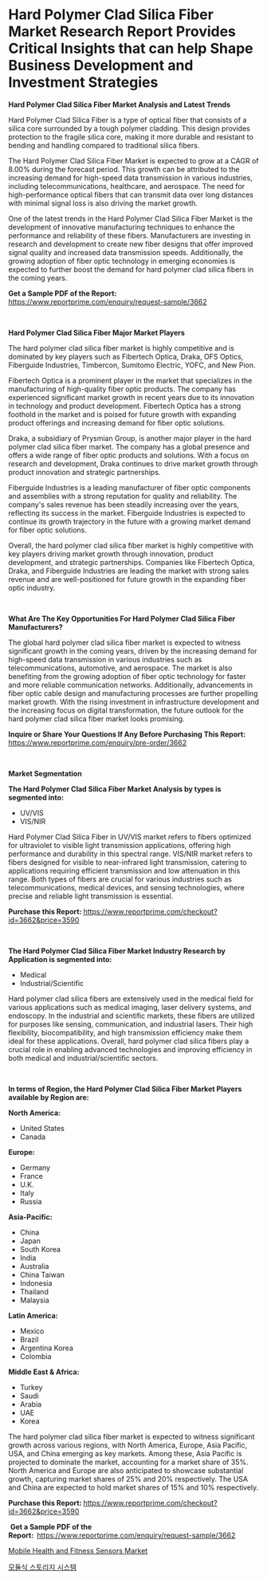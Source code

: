 <p><h1>Hard Polymer Clad Silica Fiber Market Research Report Provides Critical Insights that can help Shape Business Development and Investment Strategies</h1></p><p><strong>Hard Polymer Clad Silica Fiber Market Analysis and Latest Trends</strong></p>
<p><p>Hard Polymer Clad Silica Fiber is a type of optical fiber that consists of a silica core surrounded by a tough polymer cladding. This design provides protection to the fragile silica core, making it more durable and resistant to bending and handling compared to traditional silica fibers.</p><p>The Hard Polymer Clad Silica Fiber Market is expected to grow at a CAGR of 8.00% during the forecast period. This growth can be attributed to the increasing demand for high-speed data transmission in various industries, including telecommunications, healthcare, and aerospace. The need for high-performance optical fibers that can transmit data over long distances with minimal signal loss is also driving the market growth.</p><p>One of the latest trends in the Hard Polymer Clad Silica Fiber Market is the development of innovative manufacturing techniques to enhance the performance and reliability of these fibers. Manufacturers are investing in research and development to create new fiber designs that offer improved signal quality and increased data transmission speeds. Additionally, the growing adoption of fiber optic technology in emerging economies is expected to further boost the demand for hard polymer clad silica fibers in the coming years.</p></p>
<p><strong>Get a Sample PDF of the Report:&nbsp;</strong> <a href="https://www.reportprime.com/enquiry/request-sample/3662">https://www.reportprime.com/enquiry/request-sample/3662</a></p>
<p>&nbsp;</p>
<p><strong>Hard Polymer Clad Silica Fiber Major Market Players</strong></p>
<p><p>The hard polymer clad silica fiber market is highly competitive and is dominated by key players such as Fibertech Optica, Draka, OFS Optics, Fiberguide Industries, Timbercon, Sumitomo Electric, YOFC, and New Pion.</p><p>Fibertech Optica is a prominent player in the market that specializes in the manufacturing of high-quality fiber optic products. The company has experienced significant market growth in recent years due to its innovation in technology and product development. Fibertech Optica has a strong foothold in the market and is poised for future growth with expanding product offerings and increasing demand for fiber optic solutions.</p><p>Draka, a subsidiary of Prysmian Group, is another major player in the hard polymer clad silica fiber market. The company has a global presence and offers a wide range of fiber optic products and solutions. With a focus on research and development, Draka continues to drive market growth through product innovation and strategic partnerships.</p><p>Fiberguide Industries is a leading manufacturer of fiber optic components and assemblies with a strong reputation for quality and reliability. The company's sales revenue has been steadily increasing over the years, reflecting its success in the market. Fiberguide Industries is expected to continue its growth trajectory in the future with a growing market demand for fiber optic solutions.</p><p>Overall, the hard polymer clad silica fiber market is highly competitive with key players driving market growth through innovation, product development, and strategic partnerships. Companies like Fibertech Optica, Draka, and Fiberguide Industries are leading the market with strong sales revenue and are well-positioned for future growth in the expanding fiber optic industry.</p></p>
<p>&nbsp;</p>
<p><strong>What Are The Key Opportunities For Hard Polymer Clad Silica Fiber Manufacturers?</strong></p>
<p><p>The global hard polymer clad silica fiber market is expected to witness significant growth in the coming years, driven by the increasing demand for high-speed data transmission in various industries such as telecommunications, automotive, and aerospace. The market is also benefiting from the growing adoption of fiber optic technology for faster and more reliable communication networks. Additionally, advancements in fiber optic cable design and manufacturing processes are further propelling market growth. With the rising investment in infrastructure development and the increasing focus on digital transformation, the future outlook for the hard polymer clad silica fiber market looks promising.</p></p>
<p><strong>Inquire or Share Your Questions If Any Before Purchasing This Report:</strong> <a href="https://www.reportprime.com/enquiry/pre-order/3662">https://www.reportprime.com/enquiry/pre-order/3662</a></p>
<p>&nbsp;</p>
<p><strong>Market Segmentation</strong></p>
<p><strong>The Hard Polymer Clad Silica Fiber Market Analysis by types is segmented into:</strong></p>
<p><ul><li>UV/VIS</li><li>VIS/NIR</li></ul></p>
<p><p>Hard Polymer Clad Silica Fiber in UV/VIS market refers to fibers optimized for ultraviolet to visible light transmission applications, offering high performance and durability in this spectral range. VIS/NIR market refers to fibers designed for visible to near-infrared light transmission, catering to applications requiring efficient transmission and low attenuation in this range. Both types of fibers are crucial for various industries such as telecommunications, medical devices, and sensing technologies, where precise and reliable light transmission is essential.</p></p>
<p><strong>Purchase this Report:&nbsp;</strong><a href="https://www.reportprime.com/checkout?id=3662&price=3590">https://www.reportprime.com/checkout?id=3662&price=3590</a></p>
<p>&nbsp;</p>
<p><strong>The Hard Polymer Clad Silica Fiber Market Industry Research by Application is segmented into:</strong></p>
<p><ul><li>Medical</li><li>Industrial/Scientific</li></ul></p>
<p><p>Hard polymer clad silica fibers are extensively used in the medical field for various applications such as medical imaging, laser delivery systems, and endoscopy. In the industrial and scientific markets, these fibers are utilized for purposes like sensing, communication, and industrial lasers. Their high flexibility, biocompatibility, and high transmission efficiency make them ideal for these applications. Overall, hard polymer clad silica fibers play a crucial role in enabling advanced technologies and improving efficiency in both medical and industrial/scientific sectors.</p></p>
<p>&nbsp;</p>
<p><strong>In terms of Region, the Hard Polymer Clad Silica Fiber Market Players available by Region are:</strong></p>
<p>
    <p> <strong> North America: </strong>
        <ul>
            <li>United States</li>
            <li>Canada</li>
        </ul>
        </p> 
    <p> <strong> Europe: </strong>
        <ul>
            <li>Germany</li>
            <li>France</li>
            <li>U.K.</li>
            <li>Italy</li>
            <li>Russia</li>
        </ul>
        </p> 
    <p> <strong> Asia-Pacific: </strong>
        <ul>
            <li>China</li>
            <li>Japan</li>
            <li>South Korea</li>
            <li>India</li>
            <li>Australia</li>
            <li>China Taiwan</li>
            <li>Indonesia</li>
            <li>Thailand</li>
            <li>Malaysia</li>
        </ul>
        </p> 
    <p> <strong> Latin America: </strong>
        <ul>
            <li>Mexico</li>
            <li>Brazil</li>
            <li>Argentina Korea</li>
            <li>Colombia</li>
        </ul>
        </p> 
    <p> <strong> Middle East & Africa: </strong>
        <ul>
            <li>Turkey</li>
            <li>Saudi</li>
            <li>Arabia</li>
            <li>UAE</li>
            <li>Korea</li>
        </ul>
    </p>
    </p>
<p><p>The hard polymer clad silica fiber market is expected to witness significant growth across various regions, with North America, Europe, Asia Pacific, USA, and China emerging as key markets. Among these, Asia Pacific is projected to dominate the market, accounting for a market share of 35%. North America and Europe are also anticipated to showcase substantial growth, capturing market shares of 25% and 20% respectively. The USA and China are expected to hold market shares of 15% and 10% respectively.</p></p>
<p><strong>Purchase this Report: </strong><a href="https://www.reportprime.com/checkout?id=3662&price=3590">https://www.reportprime.com/checkout?id=3662&price=3590</a></p>
<p>&nbsp;<strong>Get a Sample PDF of the Report:&nbsp;&nbsp;</strong><a href="https://www.reportprime.com/enquiry/request-sample/3662">https://www.reportprime.com/enquiry/request-sample/3662</a></p>
<p><strong></strong></p>
<p><p><a href="https://github.com/YashRP12/Market-Research-Report-List-4/blob/main/mobile-health-and-fitness-sensors-market.md">Mobile Health and Fitness Sensors Market</a></p><p><a href="https://github.com/qpfbabw35734906/Market-Research-Report-List-1/blob/main/314160313719.md">모듈식 스토리지 시스템</a></p></p>